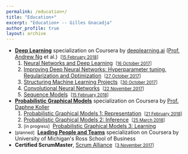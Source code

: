 ```yaml
---
permalink: /education+/
title: "Education+"
excerpt: "Education+ -- Gilles Gnacadja"
author_profile: true
layout: archive
---
```


* <a class="aa" target="GGnSndWndw" href="https://www.coursera.org/specializations/deep-learning">**Deep Learning**</a> specialization on Coursera by <a class="aa" target="GGnSndWndw" href="https://www.deeplearning.ai/">deeplearning.ai</a> (<a class="aa" target="GGnSndWndw" href="http://www.andrewng.org/">Prof. Andrew Ng</a> et al.)&nbsp;&nbsp;<small>[<a class="aa" target="GGnSndWndw" href="https://www.coursera.org/account/accomplishments/specialization/certificate/8Q9H9Z3ULNNW">15 February 2018</a>]</small>
    1. <a class="aa" target="GGnSndWndw" href="https://www.coursera.org/learn/neural-networks-deep-learning/">Neural Networks and Deep Learning</a>&nbsp;&nbsp;<small>[<a class="aa" target="GGnSndWndw" href="https://www.coursera.org/account/accomplishments/records/UUCADF6UCTNW">16 October 2017</a>]</small>
    1. <a class="aa" target="GGnSndWndw" href="https://www.coursera.org/learn/deep-neural-network/">Improving Deep Neural Networks: Hyperparameter tuning, Regularization and Optimization</a>&nbsp;&nbsp;<small>[<a class="aa" target="GGnSndWndw" href="https://www.coursera.org/account/accomplishments/records/NW35GRMFMPJN">27 October 2017</a>]</small>
    1. <a class="aa" target="GGnSndWndw" href="https://www.coursera.org/learn/machine-learning-projects/">Structuring Machine Learning Projects</a>&nbsp;&nbsp;<small>[<a class="aa" target="GGnSndWndw" href="https://www.coursera.org/account/accomplishments/records/LWMAPGN77CX7">30 October 2017</a>]</small>
    1. <a class="aa" target="GGnSndWndw" href="https://www.coursera.org/learn/convolutional-neural-networks/">Convolutional Neural Networks</a>&nbsp;&nbsp;<small>[<a class="aa" target="GGnSndWndw" href="https://www.coursera.org/account/accomplishments/records/FELBNFRQ3FZF">22 November 2017</a>]</small>
    1. <a class="aa" target="GGnSndWndw" href="https://www.coursera.org/learn/nlp-sequence-models/">Sequence Models</a>&nbsp;&nbsp;<small>[<a class="aa" target="GGnSndWndw" href="https://www.coursera.org/account/accomplishments/records/DMMW5ZGFM9XY">15 February 2018</a>]</small>
* <a class="aa" target="GGnSndWndw" href="https://www.coursera.org/specializations/probabilistic-graphical-models">**Probabilistic Graphical Models**</a> specialization on Coursera by <a class="aa" target="GGnSndWndw" href="http://ai.stanford.edu/users/koller/">Prof. Daphne Koller</a>
    1. <a class="aa" target="GGnSndWndw" href="https://www.coursera.org/learn/probabilistic-graphical-models">Probabilistic Graphical Models 1: Representation</a>&nbsp;&nbsp;<small>[<a class="aa" target="GGnSndWndw" href="https://www.coursera.org/account/accomplishments/records/RAY5M73TVU45">21 February 2018</a>]</small>
    1. <a class="aa" target="GGnSndWndw" href="https://www.coursera.org/learn/probabilistic-graphical-models-2-inference">Probabilistic Graphical Models 2: Inference</a>&nbsp;&nbsp;<small>[<a class="aa" target="GGnSndWndw" href="https://www.coursera.org/account/accomplishments/records/9QVP2T9PEB5M">25 March 2018</a>]</small>
    1. <small>[in progress]</small>&nbsp;&nbsp;<a class="aa" target="GGnSndWndw" href="https://www.coursera.org/learn/probabilistic-graphical-models-3-learning">Probabilistic Graphical Models 3: Learning</a>
* <small>[planned]</small>&nbsp;&nbsp;<a class="aa" target="GGnSndWndw" href="https://www.coursera.org/specializations/leading-teams">**Leading People and Teams**</a> specialization on Coursera by University of Michigan's Ross School of Business
* **Certified ScrumMaster**, <a class="aa" target="GGnSndWndw" href="https://www.scrumalliance.org/about-us">Scrum Alliance</a>&nbsp;&nbsp;<small>[<a class="aa" target="GGnSndWndw" href="https://www.scrumalliance.org/community/profile/ggnacadja">3 November 2017</a>]</small>

